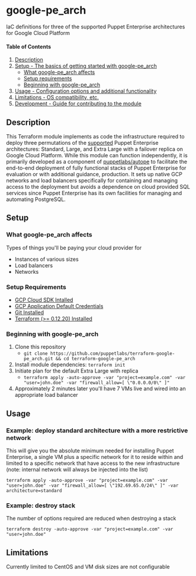 # google-pe_arch

IaC definitions for three of the supported Puppet Enterprise architectures for Google Cloud Platform

#### Table of Contents

1. [Description](#description)
2. [Setup - The basics of getting started with google-pe_arch](#setup)
    * [What google-pe_arch affects](#what-google-pe_arch-affects)
    * [Setup requirements](#setup-requirements)
    * [Beginning with google-pe_arch](#beginning-with-google-pe_arch)
3. [Usage - Configuration options and additional functionality](#usage)
4. [Limitations - OS compatibility, etc.](#limitations)
5. [Development - Guide for contributing to the module](#development)

## Description

This Terraform module implements as code the infrastructure required to deploy three permutations of the [supported](https://puppet.com/docs/pe/latest/choosing_an_architecture.html) Puppet Enterprise architectures: Standard, Large, and Extra Large with a failover replica on Google Cloud Platform. While this module can function independently, it is primarily developed as a component of [puppetlabs/autope](https://github.com/puppetlabs/puppetlabs-autope) to facilitate the end-to-end deployment of fully functional stacks of Puppet Enterprise for evaluation or with additional guidance, production. It sets up native GCP networks and load balancers specifically for containing and managing access to the deployment but avoids a dependence on cloud provided SQL services since Puppet Enterprise has its own facilities for managing and automating PostgreSQL.

## Setup

### What google-pe_arch affects

Types of things you'll be paying your cloud provider for

* Instances of various sizes
* Load balancers
* Networks

### Setup Requirements

* [GCP Cloud SDK Intalled](https://cloud.google.com/sdk/docs/quickstarts)
* [GCP Application Default Credentials](https://cloud.google.com/sdk/gcloud/reference/auth/application-default/)
* [Git Installed](https://git-scm.com/downloads)
* [Terraform (>= 0.12.20) Installed](https://www.terraform.io/downloads.html)

### Beginning with google-pe_arch

1. Clone this repository
    * `git clone https://github.com/puppetlabs/terraform-google-pe_arch.git && cd terraform-google-pe_arch`
2. Install module dependencies: `terraform init`
3. Initiate plan for the default Extra Large with replica
    * `terraform apply -auto-approve -var "project=example.com" -var "user=john.doe" -var "firewall_allow=[ \"0.0.0.0/0\" ]"`
4. Approximately 2 minutes later you'll have 7 VMs live and wired into an appropriate load balancer

## Usage

### Example: deploy standard architecture with a more restrictive network

This will give you the absolute minimum needed for installing Puppet Enterprise, a single VM plus a specific network for it to reside within and limited to a specific network that have access to the new infrastructure (note: internal network will always be injected into the list)

`terraform apply -auto-approve -var "project=example.com" -var "user=john.doe" -var "firewall_allow=[ \"192.69.65.0/24\" ]" -var architecture=standard`

### Example: destroy stack

The number of options required are reduced when destroying a stack

`terraform destroy -auto-approve -var "project=example.com" -var "user=john.doe"`

## Limitations

Currently limited to CentOS and VM disk sizes are not configurable
